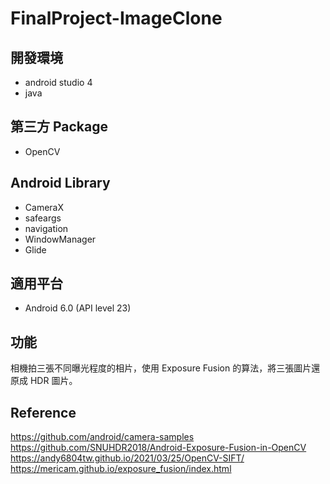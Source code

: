 # FinalProject-ImageClone

## 開發環境

* android studio 4
* java

## 第三方 Package

* OpenCV

## Android Library

* CameraX
* safeargs
* navigation
* WindowManager
* Glide

## 適用平台

* Android 6.0 (API level 23)

## 功能

相機拍三張不同曝光程度的相片，使用 Exposure  Fusion 的算法，將三張圖片還原成 HDR 圖片。

## Reference

https://github.com/android/camera-samples
https://github.com/SNUHDR2018/Android-Exposure-Fusion-in-OpenCV
https://andy6804tw.github.io/2021/03/25/OpenCV-SIFT/
https://mericam.github.io/exposure_fusion/index.html
